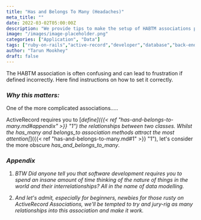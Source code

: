 ```yaml
---
title: "Has and Belongs To Many (Headaches)"
meta_title: ""
date: 2022-03-02T05:00:00Z
description: "We provide tips to make the setup of HABTM associations painfree."
image: "/images/image-placeholder.png"
categories: ["Application", "Data"]
tags: ["ruby-on-rails","active-record","developer","database","back-end"]
author: "Tarun Mookhey"
draft: false
---
```

The HABTM association is often confusing and can lead to frustration if defined incorrectly. Here find instructions on how to set it correctly. 


### ***Why this matters:***

One of the more complicated associations.....

ActiveRecord requires you to [*define]({{< ref "has-and-belongs-to-many.md#appendix" >}} "1") the relationships between two classes.
Whilst the *has_many* and *belongs_to* association methods attract the most attention[*]({{< ref "has-and-belongs-to-many.md#1" >}} "1"), let's consider the more obscure *has_and_belongs_to_many*.

### ***Appendix***
1. *BTW Did anyone tell you that software development requires you to spend an insane amount of time thinking of the nature of things in the world and their interrelationships? All in the name of data modelling.*

2. *And let's admit, especially for beginners, newbies for those rusty on ActiveRecord Associations, we'll be tempted to try and jury-rig as many relationships into this association and make it work.* 

 
 




